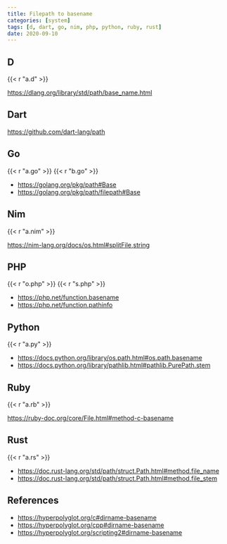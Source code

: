 ```yaml
---
title: Filepath to basename
categories: [system]
tags: [d, dart, go, nim, php, python, ruby, rust]
date: 2020-09-10
---
```


## D

{{< r "a.d" >}}

<https://dlang.org/library/std/path/base_name.html>

## Dart

<https://github.com/dart-lang/path>

## Go

{{< r "a.go" >}}
{{< r "b.go" >}}

- <https://golang.org/pkg/path#Base>
- <https://golang.org/pkg/path/filepath#Base>

## Nim

{{< r "a.nim" >}}

<https://nim-lang.org/docs/os.html#splitFile,string>

## PHP

{{< r "o.php" >}}
{{< r "s.php" >}}

- <https://php.net/function.basename>
- <https://php.net/function.pathinfo>

## Python

{{< r "a.py" >}}

- <https://docs.python.org/library/os.path.html#os.path.basename>
- <https://docs.python.org/library/pathlib.html#pathlib.PurePath.stem>

## Ruby

{{< r "a.rb" >}}

<https://ruby-doc.org/core/File.html#method-c-basename>

## Rust

{{< r "a.rs" >}}

- <https://doc.rust-lang.org/std/path/struct.Path.html#method.file_name>
- <https://doc.rust-lang.org/std/path/struct.Path.html#method.file_stem>

## References

- <https://hyperpolyglot.org/c#dirname-basename>
- <https://hyperpolyglot.org/cpp#dirname-basename>
- <https://hyperpolyglot.org/scripting2#dirname-basename>
